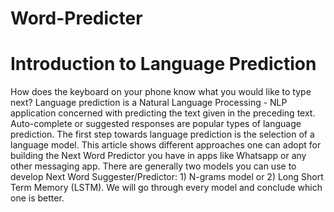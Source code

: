 # Word-Predicter
# Introduction to Language Prediction
How does the keyboard on your phone know what you would like to type next? Language prediction is a Natural Language Processing - NLP application concerned with predicting the text given in the preceding text. Auto-complete or suggested responses are popular types of language prediction. The first step towards language prediction is the selection of a language model. This article shows different approaches one can adopt for building the Next Word Predictor you have in apps like Whatsapp or any other messaging app.
There are generally two models you can use to develop Next Word Suggester/Predictor: 1) N-grams model or 2) Long Short Term Memory (LSTM). We will go through every model and conclude which one is better.
